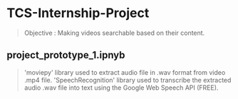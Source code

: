 # TCS-Internship-Project
> Objective : Making videos searchable based on their content.

## project_prototype_1.ipnyb
> 'moviepy' library used to extract audio file in .wav format from video .mp4 file.
> 'SpeechRecognition' library used to transcribe the extracted audio .wav file into text using the Google Web Speech API (FREE).

